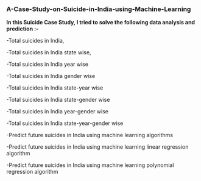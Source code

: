 ### A-Case-Study-on-Suicide-in-India-using-Machine-Learning


**In this Suicide Case Study, I tried to solve the following data analysis and prediction :-**

-Total suicides in India,

-Total suicides in India state wise,

-Total suicides in India year wise

-Total suicides in India gender wise

-Total suicides in India state-year wise

-Total suicides in India state-gender wise

-Total suicides in India year-gender wise

-Total suicides in India state-year-gender wise

-Predict future suicides in India using machine learning algorithms

-Predict future suicides in India using machine learning linear regression algorithm

-Predict future suicides in India using machine learning polynomial regression algorithm



